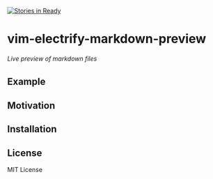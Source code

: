 [![Stories in Ready](https://badge.waffle.io/extr0py/vim-electrify-markdown-preview.png?label=ready&title=Ready)](https://waffle.io/extr0py/vim-electrify-markdown-preview)
# vim-electrify-markdown-preview
###### Live preview of markdown files

## Example

## Motivation

## Installation

## License

MIT License

